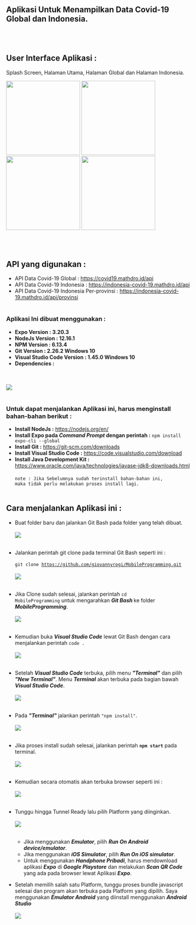 ## Aplikasi Untuk Menampilkan Data Covid-19 Global dan Indonesia.
<br></br>
## User Interface Aplikasi : 

  Splash Screen, Halaman Utama, Halaman Global dan Halaman Indonesia.
<p float="center">
  <img src="https://github.com/giovannyrogi/MobileProgramming/blob/master/Instruksi_png/splashscreen.jpg" width="200"/>
  <img src="https://github.com/giovannyrogi/MobileProgramming/blob/master/Instruksi_png/homescreen.jpg" width="200" /> 
  <img src="https://github.com/giovannyrogi/MobileProgramming/blob/master/Instruksi_png/globalscreen.jpg" width="200" />
  <img src="https://github.com/giovannyrogi/MobileProgramming/blob/master/Instruksi_png/indonesiascreen.jpg" width="200" />
</p>

<br></br>
## API yang digunakan :
* API Data Covid-19 Global : https://covid19.mathdro.id/api
* API Data Covid-19 Indonesia : https://indonesia-covid-19.mathdro.id/api
* API Data Covid-19 Indonesia Per-provinsi : https://indonesia-covid-19.mathdro.id/api/provinsi
<br></br>

### Aplikasi Ini dibuat menggunakan :
* <strong>Expo Version    : 3.20.3</strong>
* <strong>NodeJs Version  : 12.16.1</strong>
* <strong>NPM Version     : 6.13.4</strong>
* <strong>Git Version     : 2.26.2 Windows 10</strong>
* <strong>Visual Studio Code Version : 1.45.0 Windows 10</strong>
* <strong>Dependencies    :</strong>

<br></br>
![](https://github.com/giovannyrogi/MobileProgramming/blob/master/Instruksi_png/dependencies.png)
<br></br>
### Untuk dapat menjalankan Aplikasi ini, harus menginstall bahan-bahan berikut :
* <strong>Install NodeJs  :</strong> https://nodejs.org/en/
* <strong>Install Expo pada <i>Command Prompt</i> dengan perintah :</strong> <code>npm install expo-cli --global</code>
* <strong>Install Git :</strong> https://git-scm.com/downloads
* <strong>Install Visual Studio Code :</strong> https://code.visualstudio.com/download
* <strong>Install Java Development Kit :</strong> https://www.oracle.com/java/technologies/javase-jdk8-downloads.html
<br></br>
<code>note : Jika Sebelumnya sudah terinstall bahan-bahan ini, maka tidak perlu melakukan proses install lagi.</code>
<br></br>
## Cara menjalankan Aplikasi ini :
* Buat folder baru dan jalankan Git Bash pada folder yang telah dibuat.
<br></br>
![](https://github.com/giovannyrogi/MobileProgramming/blob/master/Instruksi_png/opengitbash.png)
<br></br>
* Jalankan perintah git clone pada terminal Git Bash seperti ini : <br></br>
<code>git clone https://github.com/giovannyrogi/MobileProgramming.git</code>
<br></br>
![](https://github.com/giovannyrogi/MobileProgramming/blob/master/Instruksi_png/gitclonestart.png)
<br></br>
* Jika Clone sudah selesai, jalankan perintah <code>cd MobileProgramming</code> untuk mengarahkan <i><strong>Git Bash </strong></i>ke folder <i><strong>MobileProgramming</strong></i>.
<br></br>
![](https://github.com/giovannyrogi/MobileProgramming/blob/master/Instruksi_png/cdfolder.png)
<br></br>
* Kemudian buka <i><strong>Visual Studio Code</strong></i> lewat Git Bash dengan cara menjalankan perintah <code>code .</code>
<br></br>
![](https://github.com/giovannyrogi/MobileProgramming/blob/master/Instruksi_png/bukavs.png)
<br></br>
* Setelah <i><strong>Visual Studio Code</strong></i> terbuka, pilih menu <i><strong>"Terminal"</strong></i>  dan pilih <i><strong>"New Terminal"</strong></i>. Menu <i><strong>Terminal</strong></i> akan terbuka pada bagian bawah <i><strong>Visual Studio Code</strong></i>.
<br></br>
![](https://github.com/giovannyrogi/MobileProgramming/blob/master/Instruksi_png/jalankanterminal.png)
<br></br>
* Pada <i><strong>"Terminal"</strong></i> jalankan perintah <code>"npm install"</code>.
<br></br>
![](https://github.com/giovannyrogi/MobileProgramming/blob/master/Instruksi_png/installnpm.png)
<br></br>
* Jika proses install sudah selesai, jalankan perintah <strong><code>npm start</code></strong> pada terminal.
<br></br>
![](https://github.com/giovannyrogi/MobileProgramming/blob/master/Instruksi_png/npmstart.png)
<br></br>
* Kemudian secara otomatis akan terbuka browser seperti ini :
<br></br>
![](https://github.com/giovannyrogi/MobileProgramming/blob/master/Instruksi_png/npmstartbrowser.png)
<br></br>
* Tunggu hingga Tunnel Ready lalu pilih Platform yang diinginkan. 
<br></br>
![](https://github.com/giovannyrogi/MobileProgramming/blob/master/Instruksi_png/scanqr.png)
<br></br>
   * Jika menggunakan <i><strong>Emulator</strong></i>, pilih <i><strong>Run On Android device/emulator</strong></i>.
   * Jika menggunakan <i><strong>iOS Simulator</strong></i>, pilih <i><strong>Run On iOS simulator</strong></i>.
   * Untuk menggunakan <i><strong>Handphone Pribadi</strong></i>, harus mendownload aplikasi <i><strong>Expo</strong></i> di <i><strong>Google Playstore</strong></i> dan melakukan <i><strong>Scan QR Code</strong></i> yang ada pada browser lewat Aplikasi <i><strong>Expo</strong></i>.

* Setelah memilih salah satu Platform, tunggu proses bundle javascript selesai dan program akan terbuka pada Platform yang dipilih. Saya menggunakan <i><strong>Emulator Android</strong></i> yang diinstall menggunakan <i><strong>Android Studio</strong></i>
<br></br>
![](https://github.com/giovannyrogi/MobileProgramming/blob/master/Instruksi_png/done.png)
  
